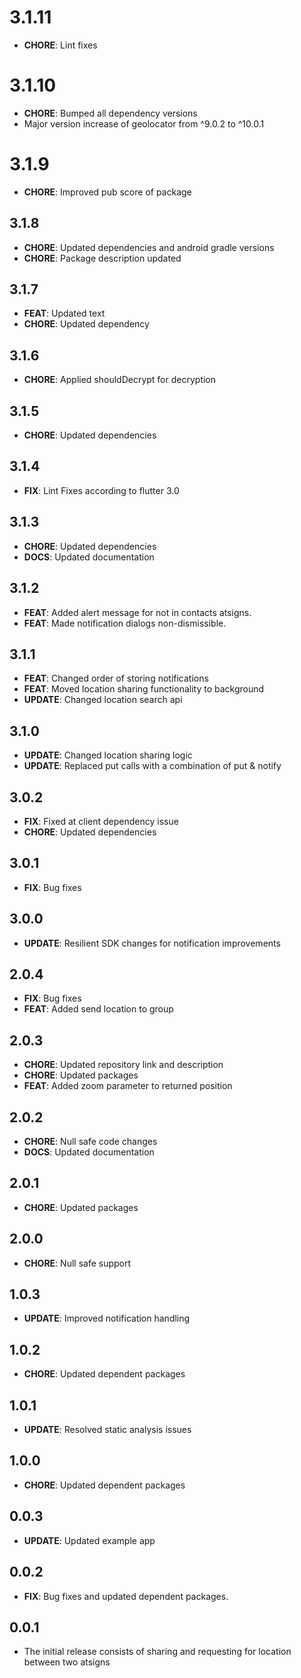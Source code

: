 # 3.1.11
- **CHORE**: Lint fixes

# 3.1.10
- **CHORE**: Bumped all dependency versions
- Major version increase of geolocator from ^9.0.2 to ^10.0.1

# 3.1.9
- **CHORE**: Improved pub score of package

## 3.1.8
- **CHORE**: Updated dependencies and android gradle versions
- **CHORE**: Package description updated

## 3.1.7
- **FEAT**: Updated text
- **CHORE**: Updated dependency

## 3.1.6
- **CHORE**: Applied shouldDecrypt for decryption

## 3.1.5
- **CHORE**: Updated dependencies

## 3.1.4
- **FIX**: Lint Fixes according to flutter 3.0

## 3.1.3
- **CHORE**: Updated dependencies
- **DOCS**: Updated documentation

## 3.1.2
- **FEAT**: Added alert message for not in contacts atsigns.
- **FEAT**: Made notification dialogs non-dismissible.

## 3.1.1
- **FEAT**: Changed order of storing notifications
- **FEAT**: Moved location sharing functionality to background
- **UPDATE**: Changed location search api

## 3.1.0
- **UPDATE**: Changed location sharing logic
- **UPDATE**: Replaced put calls with a combination of put & notify

## 3.0.2
- **FIX**: Fixed at client dependency issue
- **CHORE**: Updated dependencies

## 3.0.1
- **FIX**: Bug fixes

## 3.0.0
- **UPDATE**: Resilient SDK changes for notification improvements

## 2.0.4
- **FIX**: Bug fixes
- **FEAT**: Added send location to group

## 2.0.3
- **CHORE**: Updated repository link and description
- **CHORE**: Updated packages
- **FEAT**: Added zoom parameter to returned position

## 2.0.2
- **CHORE**: Null safe code changes
- **DOCS**: Updated documentation

## 2.0.1
- **CHORE**: Updated packages

## 2.0.0
- **CHORE**: Null safe support

## 1.0.3
- **UPDATE**: Improved notification handling

## 1.0.2
- **CHORE**: Updated dependent packages

## 1.0.1
- **UPDATE**: Resolved static analysis issues

## 1.0.0
- **CHORE**: Updated dependent packages

## 0.0.3
- **UPDATE**: Updated example app

## 0.0.2
- **FIX**: Bug fixes and updated dependent packages.

## 0.0.1
- The initial release consists of sharing and requesting for location between two atsigns

